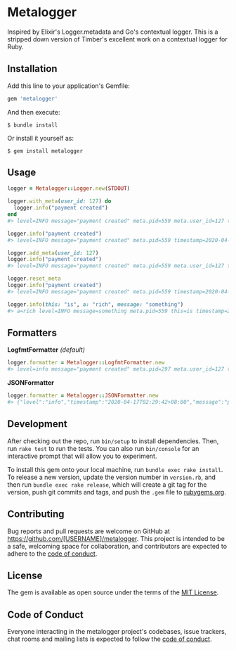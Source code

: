 # Metalogger

Inspired by Elixir's Logger.metadata and Go's contextual logger. This is a stripped down version of Timber's excellent work on a contextual logger for Ruby.

## Installation

Add this line to your application's Gemfile:

```ruby
gem 'metalogger'
```

And then execute:

    $ bundle install

Or install it yourself as:

    $ gem install metalogger

## Usage

```ruby
logger = Metalogger::Logger.new(STDOUT)

logger.with_meta(user_id: 127) do
  logger.info("payment created")
end
#> level=INFO message="payment created" meta.pid=559 meta.user_id=127 timestamp=2020-04-17T02:35:15+08:00

logger.info("payment created")
#> level=INFO message="payment created" meta.pid=559 timestamp=2020-04-17T02:35:15+08:00

logger.add_meta(user_id: 127)
logger.info("payment created")
#> level=INFO message="payment created" meta.pid=559 meta.user_id=127 timestamp=2020-04-17T02:35:15+08:00

logger.reset_meta
logger.info("payment created")
#> level=INFO message="payment created" meta.pid=559 timestamp=2020-04-17T02:35:15+08:00

logger.info(this: "is", a: "rich", message: "something")
#> a=rich level=INFO message=something meta.pid=559 this=is timestamp=2020-04-17T02:35:15+08:00
```

## Formatters

**LogfmtFormatter** *(default)*

```ruby
logger.formatter = Metalogger::LogfmtFormatter.new
#> level=info message="payment created" meta.pid=297 meta.user_id=127 timestamp=2020-04-17T02:27:59+08:00
```

**JSONFormatter**

```ruby
logger.formatter = Metalogger::JSONFormatter.new
#> {"level":"info","timestamp":"2020-04-17T02:29:42+08:00","message":"payment created","meta":{"pid":297,"user_id":127}}
```

## Development

After checking out the repo, run `bin/setup` to install dependencies. Then, run `rake test` to run the tests. You can also run `bin/console` for an interactive prompt that will allow you to experiment.

To install this gem onto your local machine, run `bundle exec rake install`. To release a new version, update the version number in `version.rb`, and then run `bundle exec rake release`, which will create a git tag for the version, push git commits and tags, and push the `.gem` file to [rubygems.org](https://rubygems.org).

## Contributing

Bug reports and pull requests are welcome on GitHub at https://github.com/[USERNAME]/metalogger. This project is intended to be a safe, welcoming space for collaboration, and contributors are expected to adhere to the [code of conduct](https://github.com/imranismail/metalogger/blob/master/CODE_OF_CONDUCT.md).

## License

The gem is available as open source under the terms of the [MIT License](https://opensource.org/licenses/MIT).

## Code of Conduct

Everyone interacting in the metalogger project's codebases, issue trackers, chat rooms and mailing lists is expected to follow the [code of conduct](https://github.com/[USERNAME]/metalogger/blob/master/CODE_OF_CONDUCT.md).
